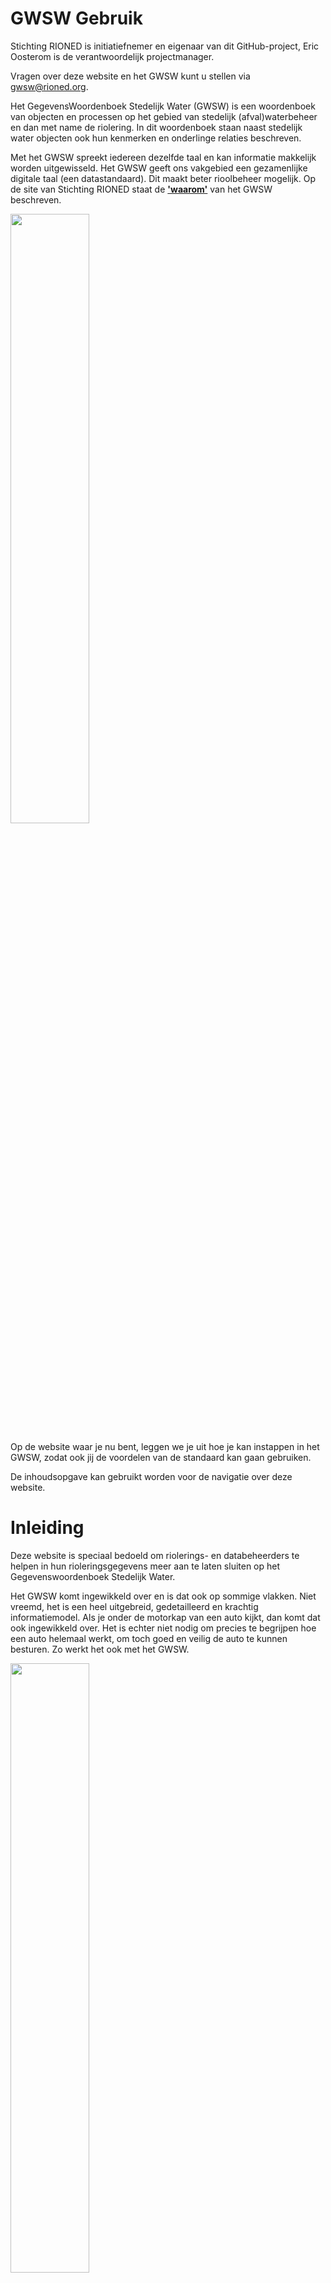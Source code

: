 # GWSW Gebruik

<style>
  .symbolSmall{width:20px;height:20px;margin-right:1em;vertical-align:middle}
  .symbol{width:30px;height:30px;margin-right:1em;vertical-align:middle}
</style>

Stichting RIONED is initiatiefnemer en eigenaar van dit GitHub-project, Eric Oosterom is de verantwoordelijk projectmanager. 

Vragen over deze website en het GWSW kunt u stellen via gwsw@rioned.org. 

Het GegevensWoordenboek Stedelijk Water (GWSW) is een woordenboek van objecten en processen op het gebied van stedelijk (afval)waterbeheer en dan met name de riolering. In dit woordenboek staan naast stedelijk water objecten ook hun kenmerken en onderlinge relaties beschreven. 

Met het GWSW spreekt iedereen dezelfde taal en kan informatie makkelijk worden uitgewisseld. Het GWSW geeft ons vakgebied een gezamenlijke digitale taal (een datastandaard). Dit maakt beter rioolbeheer mogelijk. Op de site van Stichting RIONED staat de [**'waarom'**](https://www.riool.net/applicaties/gegevenswoordenboek-stedelijk-water/waarom-gwsw-) van het GWSW beschreven.

<img src="media/help.jpg" style="width:50%;height:50%" />

Op de website waar je nu bent, leggen we je uit hoe je kan instappen in het GWSW, zodat ook jij de voordelen van de standaard kan gaan gebruiken.

De inhoudsopgave kan gebruikt worden voor de navigatie over deze website.


# Inleiding

Deze website is speciaal bedoeld om riolerings- en databeheerders te helpen in hun rioleringsgegevens meer aan te laten sluiten op het Gegevenswoordenboek Stedelijk Water.

Het GWSW komt ingewikkeld over en is dat ook op sommige vlakken. Niet vreemd, het is een heel uitgebreid, gedetailleerd en krachtig informatiemodel. 
Als je onder de motorkap van een auto kijkt, dan komt dat ook ingewikkeld over. Het is echter niet nodig om precies te begrijpen hoe een auto helemaal werkt, om toch goed en veilig de auto te kunnen besturen. Zo werkt het ook met het GWSW.

<img src="media/motorkap.jpg" style="width:50%;height:50%" />

## Leeswijzer

In [**Hoofdstuk 2**](#H2) wordt een stappenplan gepresenteerd waarmee jij als riooldatabeheerder direct aan de slag kan om de gegevens in jouw beheerpakket beter te laten aansluiten op het GWSW. Mocht je nu meer behoefte hebben aan relevante achtergrond van het GWSW en hoe de uitwisseling van de gegevens plaatsvindt, kijk dan in [**Hoofdstuk 3**](#H3). In [**Hoofdstuk 4**](#H4) staan de randvoorwaarden voor het gebruik van het GWSW in jouw gegevensbeheer beschreven. Tips voor een werkwijze om de rioleringsgegevens aan te passen aan het GWSW vind je in [**Hoofdstuk 5**](#H5).

<div id="H2"></div>

# Stappenplan

## Inleiding

In dit stappenplan staat beschreven hoe jij jouw riooldata de GWSW-naamgeving (terminologie) kan meegeven en de kwaliteit van de gegevens kan verbeteren. Om dit goed te kunnen snappen wordt er in [**stap 1**](#stap1) eerst een korte toelichting gegeven op het GWSW-datamodel. Daarna wordt in [**stap 2**](#stap2) uitgelegd wat de 'smaken' zijn in die naamgeving, dus waar jij als riooldatabeheerder uit kan kiezen. In [**stap 3**](#stap3) staan de aandachtspunten en mogelijkheden beschreven om de gegevenskwaliteit verder te verbeteren. Welke andere verbeteringen/aanvullingen er op de riooldata mogelijk zijn wat betreft het GWSW staat in [**stap 4**](#stap4). De [**laatste stap**](#stap5) gaat in op hoe jij de schematisatie van bijzondere objecten in jouw beheerpakket kan vastleggen.

Hoe jij dit uiteindelijk letterlijk in jouw beheerpakket moet aanpassen proberen we uit te leggen aan de hand van instructies per rioolobject in de vorm van filmpjes, figuren en teksten (*WERK IN UITVOERING*). Hiervoor is er een samenwerking met de onderstaande leveranciers van beheerpakketten geweest:

*Logo’s van meewerkende leveranciers worden hier ingevoegd* 

<div id="stap1"></div>

## Stap 1: Begrijp het GWSW-datamodel een beetje

Het GegevensWoordenboek Stedelijk Water is [**online**](https://data.gwsw.nl/1.6.1/Totaal/index.html?menu_item=classes) te vinden. Aan de linkerkant zit een boomstructuur, waarbij Fysiek Object relevant is voor de gegevens in het beheerpakket (Figuur 2.1). 

<img src="media/figuur41_datastructuur.jpg" style="width:50%;height:50%" />

*Figuur 2.1 GWSW structuur op data.gwsw.nl*

Alle termen (concepten genoemd) die onder die tak zitten, zijn de officiële termen die in het GWSW zitten. Door op een term te klikken, kom je in het overzichtsveld van die term uit, waarin vaak een definitie en/of synoniem en/of afbeelding is opgenomen van die term. 
Let op: Navigeren doe je via de soortenboom of het broodkruimelpad (Figuur 2.2) en niet via de pagina-terug-knop van de browser. Je kunt voor een totaaloverzicht de soortenboom ook helemaal uitklappen met het knopje "Vouw open". Als je specifieke zaken wilt opzoeken, gebruik dan de zoekfunctie rechtsboven op de pagina.

<img src="media/figuur42_broodkruimelpad.jpg" style="width:50%;height:50%" />

*Figuur 2.2 Broodkruimelpad*

Je kunt kiezen uit ‘de smaken’ van de soortenboom als je de terminologie gaat verbeteren. Let wel: Niet alles wat in de soortenboom zit, ‘moet’ in jouw gegevens te zitten. Maar als het in jouw dataset zit, moet je het wel volgens het GWSW noemen in de export naar de GWSW-server. Welke gegevens er minimaal van een object moeten worden vastgelegd, zal op een later moment op deze website komen.

### Mapping in de beheersoftware
Sommige beheersoftware biedt de mogelijkheid om naamgeving te koppelen aan GWSW-termen.

In **Brutis** kan er bijvoorbeeld een mapping worden aangemaakt waarin de koppeling wordt gelegd tussen de huidige naamgeving (in Brutis) en hoe het meegegeven moet worden in de export naar de GWSW-server (Figuur 2.3). Vanuit het principe ‘data bij de bron beheren’ is het advies om de objecten GWSW-conform te noemen in het beheerpakket.

<img src="media/figuur43_mapping_brutis.jpg" style="width:50%;height:50%" />

*Figuur 2.3 Mogelijkheid tot het aangeven van GWSW Domeinwaarden als 'mapping' tussen Brutis en het GWSW*

<div id="stap2"></div>

## Stap 2: Verbeter de terminologie
De terminologie van het GWSW moet exact zo worden geïmporteerd naar de GWSW-server. Typfouten of een andere schrijfwijze ‘snapt’ de GWSW-server niet. Als voorbeeld: “Mof_spie” is fout. Het moet zijn “Mof/Spie”. De meeste beheerpakketten hebben hier voorgedefinieerde keuzelijsten voor.

**BELANGRIJK: Voor elk object geldt dat je altijd een term moet kiezen die zo diep mogelijk in de boom zit**. 

### Putten
<div id="PUT"></div>

**Typologie put**

In het GWSW moet een put tot op een bepaald niveau worden getypeerd. Hoe dieper in de GWSW-boom, hoe beter. Hieronder staat uitgelegd tot welk niveau dit **in ieder geval** moet gebeuren, dieper in de boom (nog meer onderscheid) mag altijd.

- Beerput
- Bijzondere putconstructie
- Blinde put
- Doorspoelput
- Doorspuitput
- Infiltratieput
- Inspectieput
- Kolk
- Kruisingsput
- Lozingsput
- Pompput
- Pompunit
- Externe overstortput 
- Interne overstortput
- Verbeterde overstortput 
- Stuwput

Van een overstortput moet dus altijd aangegeven worden of het om een “Externe overstortput”, “Interne overstortput” of “Verbeterde overstortput” gaat.
Een pompput is een rioolput bestemd voor het verpompen van afvalwater. Een pompunit is daar een variant op. Dit is namelijk een pompput bestemd voor het verpompen van afvalwater in een drukrioleringsstelsel.

**Materiaal put**

Een put kan bestaan uit de volgende materialen. Deze uitgebreide lijst komt uit de EN 13508-2 en is daaruit geheel overgenomen, hoewel meerdere materialen in Nederland niet of nauwelijks gebruikt worden. De gebruikersinterface van de beheersoftware kan hieruit dus een selectie tonen.

- Asbestcement
- Cementmortel
- Beton
- Betonnen segmenten
- Bitumen
- Bitumen-houtvezel composiet
- Epoxy
- Glasvezel versterkte kunststof
- Gespoten beton
- Gewapend beton
- Gietijzer
- Grijs gietijzer
- HDPE
- Klei
- Unidentified type of Iron or steel
- Unidentified type of plastics
- Metselwerk (baksteen)
- Metselwerk (bepleisterd)
- Metselwerk (onbepleisterd)
- Nodulair gietijzer
- Polyetheen
- Polyester
- Polypropyleen
- PVC
- Staal
- Unidentified material
- Vezelcement
- Voorgespannen Beton
- Anders (details in deel opmerkingen)

**Vorm put**

Een put kan de volgende vorm hebben:

- Rond
- Rechthoekig
- Anders (vorm)

**Maaiveldschematisering**

Van een put moet worden opgenomen hoe deze kan uitwisselen met het maaiveld. Je kan uit de volgende waarden kiezen:

- Gekneveld
- Reservoir
- Verlies

Hierbij zullen alle putten die gekneveld zijn, worden aangeduid met “Gekneveld”. Voor de andere putten kan deze worden gezet op “Reservoir”. Het concept “Verlies” is een keuze die door een hydraulisch modelleur kan worden gemaakt. Deze keuze is niet relevant om in een beheerpakket vast te leggen.

### Leidingen
**Typologie leidingen**

In het GWSW moet een leiding tot op een bepaald niveau worden getypeerd. Hoe dieper in de GWSW-boom, hoe beter. Hieronder staat tot welk niveau dit **in ieder geval** moet gebeuren, dieper mag altijd. De onderstaande termen/niveaus zijn zeker goed voor leiding.

- Aansluitleiding
- Bergbezinkleiding
- Bergingsleiding
- Blusriool
- DIT-riool
- DT-riool
- Drain
- Drukleiding
- Duiker
- Gemengd riool
- Hemelwaterriool
- Infiltratieriool
- Overstortleiding
- Parallelriool
- Persleiding
- Spoelleiding
- Stuwrioolleiding
- Tandemriool
- Transportrioolleiding
- Vacuümleiding
- Vuilwaterriool
- Zinker

De leidingen die nu zijn voorzien van de typologie ‘Vrijverval rioolleiding’ of ‘Mechanische rioolleiding’, zullen dus nog verder moeten worden getypeerd.

**Materiaal leiding**

Een leiding kan bestaan uit de volgende materialen. Deze uitgebreide lijst komt uit de EN 13508-2 en is daaruit geheel overgenomen, hoewel meerdere materialen in Nederland niet of nauwelijks gebruikt worden. De gebruikersinterface van de beheersoftware kan hieruit dus een selectie tonen.

- Asbestcement
- Cementmortel
- Beton
- Beton met stalen kern
- Betonnen segmenten
- Bitumen
- Bitumen-houtvezel composiet
- Epoxy
- Glasvezel versterkte kunststof
- Gespoten beton
- Gewapend beton
- Gietijzer
- Glad staal
- Gres
- Grijs gietijzer
- HDPE
- Klei
- Metselwerk
- Metselwerk (baksteen)
- Metselwerk (bepleisterd)
- Metselwerk (onbepleisterd)
- Nodulair gietijzer
- Plaatijzer
- Polyetheen
- Polyester
- Polypropyleen
- PVC
- Rubber
- Staal
- Unidentified material
- Unidentified type of Iron or steel
- Unidentified type of plastics
- Vezelcement
- Voorgespannen Beton
- Anders (details in deel opmerkingen)

**Vorm leiding**

Een leiding kan de volgende vorm hebben:

- Eivormig
- Eivormig omgekeerd
- Heul
- Muil
- Ovaal
- Rechthoekig
- Local section code
- Rond
- Trapezium
- U-vorm
- Anders

<div id="stap3"></div>

## Stap 3: Verbeter de gegevenskwaliteit

### Datatype
De meeste getallen in het GWSW moeten worden opgegeven als een ‘Integer’ waardetype. Dat betekent een getal zonder decimalen met een bepaalde eenheid (bijvoorbeeld mm). Niveaus worden doorgaans met decimalen in m NAP vastgelegd. Deze informatie staat vermeld op de GWSW-website bij de het Waardetype van elke term (Figuur 2.4). Beheersoftware kan overigens (nog) kiezen voor vastleggen in een andere eenheid en bij omzetting naar een exportbestand een omrekening doen. 

<img src="media/figuur44_datatype.jpg" style="width:50%;height:50%" />

*Figuur 2.4 Voorbeeld van hoe waardetype van een GWSW-term staat beschreven*

Als er een getal met komma’s in het veld staat ingevuld waar het waardetype ‘Integer’ is, ga dan na wat de eenheid is.

### Putten
**Afmetingen van een put**

Van een put moet de lengte, breedte (of diameter) en inwendige hoogte worden opgegeven. Let hierbij op de eenheid (mm zonder decimalen).

De lengte en breedte van een put moet tussen de 300 en 4.000 mm liggen, anders wordt deze ‘geflagged’ door de GWSW-nulmeting. De inwendige hoogte van een put moet tussen de 500 en 4.000 mm liggen.

Sorteer op lengte en kijk welke putten er een waarde hebben van <300 mm en > 4.000 mm. Bepaal of de afwijkende afmetingen logisch zijn, bijvoorbeeld bij bijzondere constructies, of pas aan. Doe hetzelfde voor breedte. Controleer zo ook de hoogte van een put.

### Leidingen
**Afmetingen van een leiding**

Van een leiding moet de lengte, breedte (of diameter) en hoogte worden opgegeven. Let hierbij op de eenheid (lengte in m met decimalen, breedte/hoogte/diameter in mm zonder decimalen).

Werkwijze is hetzelfde als bij de putten. Bepaal voor welke objecten dit geldt, en pas, na beoordeling, de waarde aan. Afwijkingen zijn vaak te zien bij bergbezinkbassins en infiltratiekratten.

**Diepteligging van een leiding**

Van een leiding moet ook de binnen onderkant buis (BOB, als niveau t.o.v. NAP) worden opgegeven voor het beginpunt en het eindpunt van de leiding.

<div id="stap4"></div>

## Stap 4: Voer waar nodig en mogelijk andere verbeteringen door in de gegevens
### Gemalen
Gemalen worden doorgaans beheerd in een apart gemalenbeheerprogramma. Daar zal dan ook informatie over type gemaal en pomp zijn opgenomen. Omdat deze informatie niet is vastgelegd in het stelsel-beheerpakket, wordt dat ook niet meegegeven in het GWSW-OroX-uitwisselbestand.

Wat vaak wel is vastgelegd in het beheerpakket zijn de locaties van de pompputten. Door de typering van de put goed te zetten (zie [**'Typologie put'**](#PUT)) kan er in ieder geval daarop worden getoetst en kan de informatie gebruikt worden om onderscheid te maken tussen de verschillende puttypen met bijbehorende kunstwerken.

### Stromingsrichting bij kunstwerken
Kunstwerken waar een terugslagklep of een afsluiter zit, daar moet de stromingsrichting worden gedefinieerd. De stromingsrichting legt in de gegevens vast in welke richting het water kan stromen. Dit is vaak bij doorlaten, overstortdrempels en stuwmuren het geval. Hiervoor is keuze uit de onderstaande opties:

- Geen stroming, gesloten
- Stroming in beide richtingen
- Stroming van beginpunt naar eindpunt
- Stroming van eindpunt naar beginpunt

Ga hiervoor in het beheerpakket naar de genoemde kunstwerktypes en ken de juiste stromingsrichting toe.

### Kenmerken bij kunstwerken
Wat geldt voor gemalen, geldt vaak ook voor andere kunstwerken zoals overstorten en doorlaten. Probeer in ieder geval de locatie, typologie, drempel-/doorvoerhoogte (in m NAP) en drempel-/doorvoerbreedte (in m) van overstorten en doorlaten goed vast te leggen.

### Verbindingstype
In het GWSW moet het verbindingstype tussen de leidingen conform de juiste terminologie zijn:

- Dubbele steekmof
- Flensverbinding
- Glijverbinding
- Lasverbinding
- Lijmverbinding
- Mof/Spie
- Rolverbinding
- Trekvaste koppeling
- Vaar/Moer
- Anders

<div id="stap5"></div>

## Stap 5: Verbeter de schematisatie
Een laatste stap kan zijn om de schematisatie van de gegevens in het beheerpakket geschikt te maken voor volledige uitwisseling ten behoeve van hydraulisch modelleren en (later) het opstellen van afvalwaterprognoses. 

Om de schematisatie te verbeteren, moeten wel eerst  voorgaande stappen (tw. stap 2 en 3) zijn uitgevoerd. Zolang de uiteindelijke schematisatie in het beheerpakket nog complex is (geldt met name voor de overige bijzondere voorzieningen) en de export vanuit het beheerpakket daar ook niet goed mee om kan gaan, is het beter om hier nog geen tijd in te steken.

### Putten
Bepaald type putten moet bestaan uit verschillende onderdelen. Een Overstortput (met onderliggende subtypen) of Stuwput bestaat uit tenminste twee compartimenten en een overstortdrempel of stuwmuur. Als er ook nog een doorlaat in zit, dan moet die uiteraard ook worden voorzien van de benodigde kenmerken zoals vorm, breedte en doorlaatniveau.

### Overige bijzondere voorzieningen
Bergbezinkbassin en infiltratiebassins bestaan uit verschillende onderdelen. Het gaat nu te ver om een volledige schematisatie van dat soort voorzieningen uit te schrijven als voorbeeld. Om je toch een idee te geven: Een bergbezinkbassin bestaat uit verschillende compartimenten in putten, die verbonden zijn via leidingen, overstortdrempels, ledigingsvoorziening en spoelvoorziening.

<div id="H3"></div>

# Hoe werkt het GWSW
## Algemeen

Het GegevensWoordenboek Stedelijk Water is niets meer dan de gezamenlijke afspraken over de taal, de verbanden tussen en de uitwisseling van gegevens die iets te maken hebben met het domein Stedelijk Water. Stichting RIONED heeft dit onderverdeeld in Model, Gegevens en Toepassingen.

Het Model staat op [**data.gwsw.nl**](https://data.gwsw.nl/) en bestaat uit:
-	Woordenboek (Ontologie): Hoe noemen we ‘iets’?
-	Datastructuur (Datamodel): Hoe zijn de verbanden of relaties tussen die ‘iets-en’?

De Gegevens staan op de GWSW-server en bestaan uit:
-	Data-omgeving per organisatie
-	In die data-omgeving staan de vaste rioleringsgegevens van die organisatie opgeslagen conform het GWSW-model

De Toepassingen (applicaties) staan op [**apps.gwsw.nl**](https://apps.gwsw.nl/) en bestaan uit:
-	Apps voor het uploaden van gegevens naar de GWSW-server
-	Apps voor het controleren van gegevens op de GWSW-server
-	Apps voor het opvragen van gegevens vanaf de GWSW-server (in allerlei formaten)

<div id="distributie"></div>

## Illustratief voorbeeld – Een distributiecentrum
Denk bij een datamodel zoals het GWSW aan een logistiek distributiecentrum van een bedrijf zoals Coolblue of BOL (Figuur 3.1). Het distributiecentrum is zo ingericht dat het een logische en (daardoor) efficiënte opslag van producten is. Elk product heeft zijn eigen plek. En die plek is daar, omdat:
1)	Het een logische plek is in relatie tot ‘buur’-producten. Zo staat het witgoed en de bijbehorende aansluitslangen bij elkaar.
2)	De bereikbaarheid aansluit op de vraag van de consument. ‘Hardlopers’ zullen normaliter voor in de hal staan. Producten die zelden besteld worden, zullen verder in de hal staan.

<img src="media/figuur1_unsplash.jpg" style="width:40%;height:50%" />

*Figuur 3.1 Voorbeeld van een distributiecentrum (foto door Ruchindra Gunasekara op Unsplash)*

Op de GWSW-server staat er per organisatie een ‘GWSW-conform distributiecentrum’ klaar. Dit ‘distributiecentrum’ kan worden gevuld met gegevens uit het Stedelijk Water-domein. Als deze gegevens in de stellingen van het distributiecentrum zijn opgeslagen, dan kunnen ze worden gecontroleerd (denk aan een voorraadcontrole) en weer worden uitgeleverd (denk aan een bestelling uitleveren).

## Gegevens uitwisselen via de GWSW-server
Om gebruik te kunnen maken van de voordelen van het GWSW moeten de gegevens vanuit het beheerpakket (gele blokjes aan de linkerkant) op de GWSW-server (grote grijze blok in het midden) komen te staan in de data-omgeving (het ‘distributiecentrum’) van de betreffende organisatie (blauwe cilinder). Vanuit daar kunnen de gegevens worden opgevraagd voor gebruik in externe applicaties (Figuur 3.2).

<img src="media/figuur2_GWSWserver.jpg" style="width:100%;height:50%" />

*Figuur 3.2 Beheerapplicaties (links) met de verschillende datasets (gele blokken), de GWSW-server (grijze blok in het midden) met toepassingen (GWSW Apps) en gegevensopslag (GWSW Data) in een data-omgeving per organisatie (blauwe cilinders) en externe applicaties (rechts) die gebruik maken van de gegevens op de GWSW-server*

Met GWSW Apps kunnen gegevens worden geüpload naar de GWSW-server, worden gecontroleerd en worden opgevraagd vanaf de GWSW-server:

### Gegevens uploaden naar de GWSW-server
Vanuit het beheerpakket van de gemeente wordt een uitwisselformaat geëxporteerd. Dit is een zogenoemd [**GWSW-OroX bestand**](https://apps.gwsw.nl/doc/GWSW.orox%20Opbouw%20dataset.pdf) en heeft als bestandsextentie *.ttl*. Dit uitwisselbestand kan via de upload-functionaliteit op [**apps.gwsw.nl**](https://apps.gwsw.nl/) in de data-omgeving van de betreffende gemeente op de GWSW-server worden gezet. Hiervoor is de naam van de data-omgeving en een wachtwoord (sleutel) nodig. Deze sleutel kan worden opgevraagd via gwsw@rioned.org.

De gegevens uit de kernregistratie van een waterschap worden via het GegevensKnooppunt Waterschappen naar de GWSW-server geüpload. Meer informatie daarover is te krijgen via datastromen@hetwaterschapshuis.nl.

### Gegevens controleren op de GWSW-server
De gegevens die in de data-omgeving op de GWSW-server staan kunnen worden gecontroleerd op basiskwaliteit en mate waarin deze voldoen aan de GWSW-standaard. Dit wordt gedaan met behulp van de toepassing [**Nulmeting**](https://apps.gwsw.nl/item_validate). 

Omdat voor het lezen van het resultaatsbestand technische kennis van het GWSW nodig is, kan je hiervoor zo nodig een [**GWSW-adviseur inschakelen**](https://www.riool.net/applicaties/gegevenswoordenboek-stedelijk-water-gwsw/gwsw-ondersteuning-beschikbaar).

### Gegevens opvragen van de GWSW-server
De gegevens die in de data-omgeving op de GWSW-server staan kunnen worden opgevraagd voor gebruik in externe applicaties/programma’s. 
Voor het maken van hydraulische berekeningen kunnen de gegevens in [**.hydx formaat worden gedownload**](https://apps.gwsw.nl/item_hydxdownload). Voor andere toepassingen zoals GIS en 3D modellen kunnen er diverse [**Geo-formaten**](https://apps.gwsw.nl/item_geo) volgens verschillende thema’s worden gedownload of ontsloten.

<div id="in_ontwikkeling"></div>

## GWSW is in ontwikkeling
Het is goed te beseffen dat het GWSW in ontwikkeling blijft. Hoewel al erg goed bruikbaar, zullen zowel het woordenboek, het datamodel en de uitwisseling en toepassingen blijven doorgroeien. Met elke nieuwe versie komen er nieuwe mogelijkheden bij voor het gebruik van de gegevens, dus ook nieuwe definities en nieuwe relaties. [**De huidige versie is 1.6.1**](https://www.riool.net/applicaties/gegevenswoordenboek-stedelijk-water-gwsw/huidige-versie-gwsw-en-planning/deze-gwsw-eisen-stelt-u-bij-aanschaf-van-nieuwe-software).

De adoptie van het GWSW is een groeipad voor Stichting RIONED, de leveranciers van beheer- en rekenpakketten en de gebruikers. Dit heeft logischerwijs ook gevolgen voor het gebruik. Duidelijk is wel: meer (willen) toepassen leidt tot meer vraag naar goede implementatie, dus hoe meer leveranciers daaraan doen. 

<div id="H4"></div>

# Randvoorwaarden voor het gebruik van het GWSW in jouw gegevensbeheer

## Inleiding
Om het GWSW goed te kunnen gebruiken, moet je er als riooldatabeheerder voor zorgen dat de gegevens in jouw beheerpakket zo GWSW-conform-mogelijk op de GWSW-server terecht komen.  Hiervoor ben je enerzijds afhankelijk van de mogelijkheden van jouw [**beheerpakket**](#versie_beheerpakket) (Paragraaf 4.2) en anderzijds afhankelijk van hoe jij de gegevens daarin [**registreert**](#registratie) (Paragraaf 4.3).

Om het gegevensbeheer, -uitwisseling en -gebruik goed aan te laten sluiten op het GWSW zijn er een aantal randvoorwaarden (met verantwoordelijkheid) van toepassing.
1)	Het beheerpakket moet in staat zijn om de gegevens op te slaan conform het GWSW (Leverancier beheerpakket) 
2)	Het beheerpakket moet gevuld zijn met gegevens die qua inhoud aansluiten op het GWSW (Riooldatabeheerder) 
3)	Het beheerpakket moet in staat zijn om de gegevens te exporteren conform het GWSW (Leverancier beheerpakket) 
4)	De GWSW-server moet in staat zijn om een correct bestand te kunnen importeren, opslaan en publiceren (Stichting RIONED) 
5)	Externe applicaties moeten in staat zijn om op basis van een export vanaf de GWSW-server de gegevens toe te passen (Leverancier externe applicatie)

Omdat het doel van voorliggende website is om riooldatabeheerders te ondersteunen in het gebruik van het GWSW, zijn de punten over het beheerpakket (punt 1 en 3) en het gegevensbeheer (punt 2) het meest relevant. Punt 1 en 3 worden in de onderstaande paragraaf toegelicht. Punt 2 wordt met het [**stappenplan**](#H2) ondersteund. Punt 4 en 5 worden door de leveranciers en Stichting RIONED opgepakt.

## Ken je beheerpakket
### Algemeen
Om de gegevens GWSW-conform op te kunnen slaan, moet het beheerpakket beschikken over velden die ook in het GWSW voorkomen of daar naartoe kunnen worden omgezet. 

Simpelweg: De stellingen in het GWSW-distributiecentrum moeten worden gevuld met de spullen die in de stellingen van het ‘beheerpakket-distributiecentrum’ staan. 

Verder moet het beheerpakket in staat zijn de informatie uit die velden zo te exporteren, zodat ze goed meekomen in het uitwisselbestand dat moet worden geüpload naar de GWSW-server ([**GWSW-OroX bestand**](https://apps.gwsw.nl/doc/GWSW.orox%20Opbouw%20dataset.pdf)). Wat wel in het beheerpakket staat, maar niet in de OroX terecht komt, komt namelijk ook niet op de GWSW-server terecht.

De leverancier van het beheerpakket moet duidelijkheid verschaffen over welke velden er op welke wijze gevuld moeten worden om de export naar het OroX-uitwisselbestand goed te krijgen.

### Versies en waarvoor je jouw gegevens wil gebruiken
Zoals eerder gezegd, is en blijft het [**GWSW in ontwikkeling**](#in_ontwikkeling) en zijn er met elke versie van het GWSW meer mogelijkheden. Maar niet al die mogelijkheden zijn persé voor jou relevant. Zo kan het zijn dat jij de gegevens wel wil gebruiken voor visualisatie op PDOK en hydraulische berekeningen, maar dat het maken van afvalwaterprognoses of een 3D-stadsmodel nog niet heel belangrijk voor jou is.

Daarnaast kan het zijn dat de nieuwste versie van het beheerpakket aansluit op een bepaalde versie van het GWSW, maar dat je nog gebruik maakt van een oudere versie van het beheerpakket, die aansluit op een oudere versie van het GWSW.

Voor jou als riooldatabeheerder is het daarom belangrijk om in beeld te hebben:
- Welke versie van het beheerpakket je hebt
- Welke versie van het GWSW jouw beheerpakket heeft
- Hoe je jouw beheerpakket kan (laten) updaten naar de nieuwste versie
- Wat zo’n update betekent voor de gegevens om te voldoen aan de (nieuwe) functionaliteiten van het beheerpakket én de GWSW-standaard

Naast de inspanningen van Stichting RIONED, zal ook de gebruiker de behoefte aan verdere implementatie van het GWSW in het beheerpakket nadrukkelijk moeten uitspreken richting de leverancier. Van de leverancier mag worden verwacht dat deze open is over wat wel én wat niet kan. Dus voor welke toepassingen jij jouw gegevens wel én niet kan gebruiken.

De applicatietoetsing – die elke twee jaar door Stichting RIONED wordt uitgevoerd – is bedoeld om de kwaliteit en consistentie van de GWSW-implementatie in softwareapplicaties te bepalen. De resultaten zijn  een momentopname en gericht op de nieuwste versie van de software. In de eerste helft van 2025 staat de volgende ronde van de applicatietoetsing gepland.

<div id="versie_beheerpakket"></div>

### Welke versie heeft mijn beheerpakket?
Hieronder staat per beheerpakket hoe je in beeld kan krijgen welke versies van toepassing zijn. Dit zegt helaas niets over hoe goed de betreffende OroX exportbestand is en voor welke toepassingen die geschikt is. Die informatie komt wel uit de applicatietoetsing naar voren.

Lijst van beheerpakketten:
- [**Brutis/Kikker**](#brutis_versie)
- [**GBI**](#gbi_versie)
- [**Geovisia**](#geovisia_versie)
- [**Gisib**](#gisib_versie)
- [**Riogl/Obsurv**](#riogl_versie)
- [**iAsset**](#iasset_versie)
- [**GB Beheer**](#gbbeheer_versie)

Mocht jouw beheerpakket ontbreken in dit overzicht, neem dan contact op met gwsw@rioned.org

<div id="brutis_versie"></div>

**Brutis / Kikker (Riodesk)**

Opvragen versie van beheerpakket: Menubalk > Info > Infovenster (zie Figuur 4.1)

<img src="media/figuur3_kikker.jpg" style="width:30%;height:50%" />

*Figuur 4.1 Infovenster Kikker met daarin rood omcirkeld de versie*

In Tabel 4.1 staat opgenomen welke versie Brutis/Kikker welke versie van het GWSW bevat.

*Tabel 4.1 Versie Kikker en aansluiting op GWSW-versie* 

| Versie Kikker    | Versie GWSW |
|------------------|-------------|
| 5.4              | 1.5         |
| 5.3              | 1.5         |
| 4.0              | 1.4         |
| 3.6              | 1.4         |

Neem contact op met info@riodesk.nl om informatie te ontvangen over het updaten naar de nieuwste versie van BRUTIS / Kikker.


<div id="gbi_versie"></div>

**GBI (Antea group)**

pm

<div id="geovisia_versie"></div>

**Geovisia (Dataquint)**

pm

<div id="gisib_versie"></div>

**Gisib (Gisib BV)**

pm

<div id="riogl_versie"></div>

**Rio GL / Obsurv (Sweco)**

pm

<div id="iasset_versie"></div>

**iAsset (VISMA)**

pm

<div id="gbbeheer_versie"></div>

**GB beheer (Groenestein Beheer)**

pm

<div id="registratie"></div>

## Zet jouw gegevens goed en GWSW-conform in het beheerpakket

Gegevens kunnen enkel uitgewisseld worden als deze (goed) in het beheerpakket staan. Bestaat een veld niet in het datamodel (zie [**distributiecentrum**](#distributie) van het beheerpakket, dan kan deze ook niet worden ingevuld door de gebruiker. 

Is een veld leeg, dan zal dit veld ook als ‘leeg’ worden meegenomen in de uitwisseling. Is een veld ingevuld met een ‘foute’ waarde (bijv. 999 wat vaak gebruikt wordt voor ‘onbekend’), dan zal dit veld ook als waarde ‘999’ worden meegenomen in de uitwisseling. Andere voorbeelden van ‘foute’ waarden zijn fouten door de eenheid (opslaan in millimeter, terwijl het pakket dat veld registreert in de eenheid meter) of door foute of onvolledige naamgeving (‘put’ in plaats van ‘inspectieput’). Kortom de **volledigheid** en **kwaliteit** van de geregistreerde gegevens moeten voldoende zijn om het gewenste resultaat te krijgen. De exportfunctionaliteit van het beheerpakket naar het OroX-exportbestand voert geen controles of correcties uit op de te exporteren gegevens (behalve vaste omrekeningen naar GWSW-eenheden).

Daarnaast is het vaak zo dat wel de stelselgegevens in het beheerpakket zitten, maar dat kunstwerken op een andere manier worden geregistreerd zoals in GIS, excelbestanden, telemetriesysteem of gemalenbeheerprogramma’s. De (gegevens van) objecten die niet in het (stelsel-)beheerpakket zitten, komen dus ook niet met de export uit het beheerpakket mee. Helaas is het zo dat die andere registraties (nog) niet zijn aangesloten op het GWSW. Dus ook vanuit die registraties kunnen de gegevens niet GWSW-conform worden uitgewisseld. Gemeenten zouden wel hun leveranciers daar naar kunnen vragen.

<div id="H5"></div>

# Tips voor een werkwijze om de rioleringsgegevens aan te passen aan het GWSW

## Stapsgewijs met een plan
Het is verstandig om rioleringsgegevens stapsgewijs (iteratief) aan te passen aan het GWSW. De belangrijkste en eerste stap in de verbetering van de rioleringsgegevens moet 1) het aansluiten op de [**terminologie**](#stap2) van het GWSW zijn. Daarna kunnen de verbeteringen eventueel verder worden gebracht door 2) de resultaten van de GWSW-nulmeting qua [**plausibiliteit**](#stap3) (bandbreedte van ingevulde waardes) te verwerken. Ook kan worden overwogen om van [**kunstwerken**](#stap4) bepaalde objectinformatie wel mee te nemen in het beheerpakket (Stap 4). Een laatste stap kan zijn om de [**schematisatie**](#stap5) van de gegevens in het beheerpakket geschikt te maken voor volledige uitwisseling ten behoeve van bijvoorbeeld hydraulisch modelleren en het opstellen van afvalwaterprognoses. Dit is helaas in de meeste beheerpakketten nog niet goed mogelijk.

## Blokmutaties
Elk object waarin een wijziging moet worden doorgevoerd, kan in het beheerpakket worden open geklikt, waarna in het nieuwe venster de wijziging kan worden doorgevoerd. Indien er veel mutaties nodig zijn, is dit echter een tijdrovende klus. 

Een efficiënter alternatief is het uitvoeren van ‘blokmutaties’. Dit zijn mutaties die uitgevoerd worden op een hele groep (‘blok’) objecten tegelijkertijd. Hierbij geeft de gebruiker aan op welke objecten de mutatie moet worden uitgevoerd, en welke mutatie dit betreft (“Voor al deze objecten moet de typologie ‘Inspectieput’ zijn”). Blokmutaties kunnen in elk beheerpakket worden uitgevoerd.

## Backup/werkomgeving/zandbak/testomgeving
Alvorens aan de slag te gaan met het uitvoeren van (grootschalige) mutaties van de gegevens in het beheerpakket, is het belangrijk om na te denken over hoe terug te keren naar een goed bestand wanneer er fouten door (foutieve) mutaties ontstaan. Het is verstandig om (tenminste) twee omgevingen te hebben: Eentje met de correcte data en eentje waarin de mutaties gedaan worden. Ook dient de backup procedure te worden bepaald.

Dit kan zijn: 
- Een back up maken van de correcte data (Back up 1) en op het basisbestand (Basisbestand 1) de mutaties uit te voeren. Als de mutaties positief zijn gevalideerd, dan is het mutatiebestand het basisbestand (Basisbestand 2) voor de volgende ronde en kan back up 1 in principe worden verwijderd. Van Basisbestand 2 wordt dan weer een back up gemaakt (Back up 2) en op Basisbestand 2 worden weer mutaties uitgevoerd, waardoor Basisbestand 3 ontstaat.
- De correcte data blijven gebruiken als basisbestand gedurende de mutaties. Daarnaast wordt er een kopie gemaakt van dit basisbestand. De kopie wordt neergezet in een werkomgeving/testomgeving (ook wel een ‘zandbak’ genoemd). In deze omgeving worden alle mutaties uitgevoerd en indien gewenst tussentijds gevalideerd of geback-upt. Na het uitvoeren van alle mutaties wordt dit werkbestand het basisbestand.

## Zelf of laten doen
Iedereen die weet hoe hij of zij mutaties kan doorvoeren in het beheerpakket, kan in principe de wijzigingen uit het stappenplan verwerken. In de praktijk zal het, ondanks blokmutaties, toch wel tijd en focus vragen. Daarom komt het ook voor dat hiervoor een externe partij wordt ingeschakeld.

## Wat te doen bij ontbrekende gegevens
Als de in te vullen waarden niet bekend is dan kan ervoor gekozen worden om 1) een aanname te doen, 2) veld leeg te laten, 3) veld in te vullen met ‘Onbekend’. Dit is een keuze aan de beheerder, maar de keuze moet wel consistent over de hele dataset worden uitgevoerd. Uiteraard moet bij een volgende reinigings- en inspectieronde de informatie wel in het veld worden opgenomen. Of er kan voor gekozen worden een specifieke inmeting te doen van dat object of kenmerk.

## GWSW-Nulmeting
Een GWSW-nulmeting is een krachtig, maar niet noodzakelijk middel om je op weg te helpen. De uitkomsten van een GWSW-Nulmeting kunnen je namelijk helpen inzicht te krijgen in een belangrijk deel van de ‘GWSW-fouten’ in jouw dataset. Daarnaast kan je met een tussentijdse Nulmeting de voortgang van jouw data-op-orde-project in beeld brengen en de focus daarvan bijsturen. 

## Maak een Plan van Aanpak
Stel op basis van bovenstaande punten een Plan van Aanpak op met daarin:
- De gekozen werkwijze en de onderbouwing daarvan
  - Backup procedure
  - Zelf of laten doen
  - Volgorde en focus (of methode om dat te bepalen)
- Planning
  - Tijdspad
  - Monitoring van tussenresultaten
- Raming
  - Kosten
  - Tijd

Regel op basis van dit Plan van Aanpak het benodigde budget/tijd.

# Vragen en reacties? Neem contact op
Deze website is nog *werk in uitvoering* en we staan heel erg open voor aanvullingen, correcties en suggesties. Ook als er vragen of andere reacties zijn op dit stappenplan, dan horen wij dit graag. Mail dan naar gwsw@rioned.org. Dank alvast!

Gemeenten die meer ondersteuning willen bij het toepassen en implementeren van het GWSW, schakel dan een door Stichting RIONED opgeleide GWSW-adviseur in. Je kan hun namen en mailadressen vinden via https://www.riool.net/applicaties/gegevenswoordenboek-stedelijk-water-gwsw/gwsw-ondersteuning-beschikbaar.
